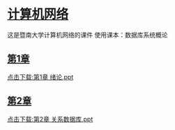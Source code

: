 # [计算机网络](https://github.com/scutcyr/jida_teaching/tree/master/shujvku)
这是暨南大学计算机网络的课件
使用课本：数据库系统概论

## [第1章](https://raw.githubusercontent.com/scutcyr/jida_teaching/master/shujvku/%E7%AC%AC1%E7%AB%A0%20%E7%BB%AA%E8%AE%BA.ppt)
  [点击下载:第1章 绪论.ppt](https://raw.githubusercontent.com/scutcyr/jida_teaching/master/shujvku/%E7%AC%AC1%E7%AB%A0%20%E7%BB%AA%E8%AE%BA.ppt)
## [第2章](https://raw.githubusercontent.com/scutcyr/jida_teaching/master/shujvku/%E7%AC%AC2%E7%AB%A0%20%E5%85%B3%E7%B3%BB%E6%95%B0%E6%8D%AE%E5%BA%93.ppt)
  [点击下载:第2章 关系数据库.ppt](https://raw.githubusercontent.com/scutcyr/jida_teaching/master/shujvku/%E7%AC%AC2%E7%AB%A0%20%E5%85%B3%E7%B3%BB%E6%95%B0%E6%8D%AE%E5%BA%93.ppt)
